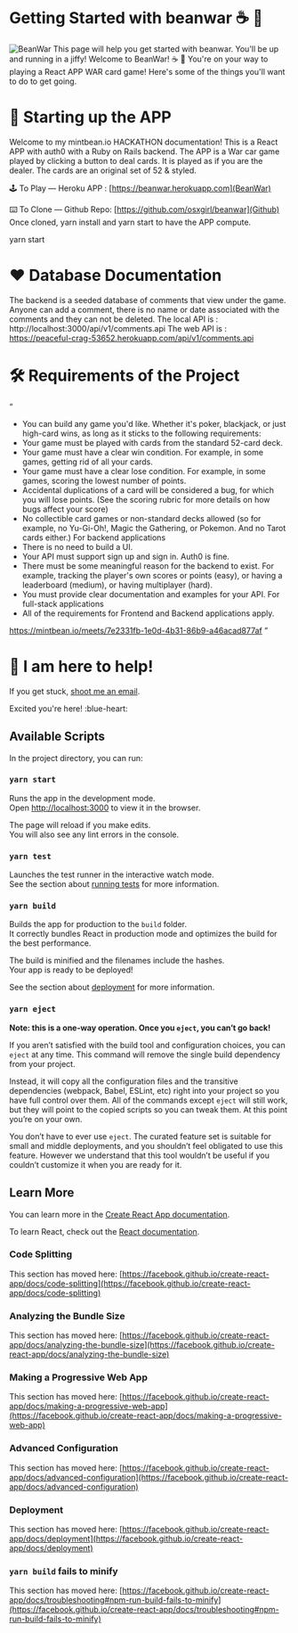 # Getting Started with beanwar ☕️ 🔫
![BeanWar](https://ibb.co/DYbQmrX)
This page will help you get started with beanwar. You'll be up and running in a jiffy!
Welcome to BeanWar!  ☕️ 🔫
You're on your way to playing a React APP WAR card game! Here's some of the things you'll want to do to get going.


# 💎 Starting up the APP
Welcome to my mintbean.io HACKATHON documentation!
This is a React APP with auth0 with a Ruby on Rails backend. The APP is a War car game played by clicking a button to deal cards. It is played as if you are the dealer. The cards are an original set of 52 & styled.

🕹 To Play — Heroku APP : [https://beanwar.herokuapp.com](BeanWar)

⌨️ To Clone — Github Repo: [https://github.com/osxgirl/beanwar](Github)
Once cloned, yarn install and yarn start to have the APP compute. 

yarn start


# ♥️ Database Documentation

The backend is a seeded database of comments that view under the game. Anyone can add a comment, there is no name or date associated with the comments and they can not be deleted. 
The local API is : http://localhost:3000/api/v1/comments.api
The web API is : https://peaceful-crag-53652.herokuapp.com/api/v1/comments.api

# 🛠 Requirements of the Project
“
* You can build any game you'd like. Whether it's poker, blackjack, or just high-card wins, as long as it sticks to the following requirements:
* Your game must be played with cards from the standard 52-card deck.
* Your game must have a clear win condition. For example, in some games, getting rid of all your cards.
* Your game must have a clear lose condition. For example, in some games, scoring the lowest number of points.
* Accidental duplications of a card will be considered a bug, for which you will lose points. (See the scoring rubric for more details on how bugs affect your score)
* No collectible card games or non-standard decks allowed (so for example, no Yu-Gi-Oh!, Magic the Gathering, or Pokemon. And no Tarot cards either.)
For backend applications
* There is no need to build a UI.
* Your API must support sign up and sign in. Auth0 is fine.
* There must be some meaningful reason for the backend to exist. For example, tracking the player's own scores or points (easy), or having a leaderboard (medium), or having multiplayer (hard).
* You must provide clear documentation and examples for your API.
For full-stack applications
* All of the requirements for Frontend and Backend applications apply.

https://mintbean.io/meets/7e2331fb-1e0d-4b31-86b9-a46acad877af 
                                                                                                                ”

# 💬 I am here to help!

If you get stuck, [shoot me an email](mailto:osxgirl@mac.com).

Excited you're here! :blue-heart:


## Available Scripts

In the project directory, you can run:

### `yarn start`

Runs the app in the development mode.\
Open [http://localhost:3000](http://localhost:3000) to view it in the browser.

The page will reload if you make edits.\
You will also see any lint errors in the console.

### `yarn test`

Launches the test runner in the interactive watch mode.\
See the section about [running tests](https://facebook.github.io/create-react-app/docs/running-tests) for more information.

### `yarn build`

Builds the app for production to the `build` folder.\
It correctly bundles React in production mode and optimizes the build for the best performance.

The build is minified and the filenames include the hashes.\
Your app is ready to be deployed!

See the section about [deployment](https://facebook.github.io/create-react-app/docs/deployment) for more information.

### `yarn eject`

**Note: this is a one-way operation. Once you `eject`, you can’t go back!**

If you aren’t satisfied with the build tool and configuration choices, you can `eject` at any time. This command will remove the single build dependency from your project.

Instead, it will copy all the configuration files and the transitive dependencies (webpack, Babel, ESLint, etc) right into your project so you have full control over them. All of the commands except `eject` will still work, but they will point to the copied scripts so you can tweak them. At this point you’re on your own.

You don’t have to ever use `eject`. The curated feature set is suitable for small and middle deployments, and you shouldn’t feel obligated to use this feature. However we understand that this tool wouldn’t be useful if you couldn’t customize it when you are ready for it.

## Learn More

You can learn more in the [Create React App documentation](https://facebook.github.io/create-react-app/docs/getting-started).

To learn React, check out the [React documentation](https://reactjs.org/).

### Code Splitting

This section has moved here: [https://facebook.github.io/create-react-app/docs/code-splitting](https://facebook.github.io/create-react-app/docs/code-splitting)

### Analyzing the Bundle Size

This section has moved here: [https://facebook.github.io/create-react-app/docs/analyzing-the-bundle-size](https://facebook.github.io/create-react-app/docs/analyzing-the-bundle-size)

### Making a Progressive Web App

This section has moved here: [https://facebook.github.io/create-react-app/docs/making-a-progressive-web-app](https://facebook.github.io/create-react-app/docs/making-a-progressive-web-app)

### Advanced Configuration

This section has moved here: [https://facebook.github.io/create-react-app/docs/advanced-configuration](https://facebook.github.io/create-react-app/docs/advanced-configuration)

### Deployment

This section has moved here: [https://facebook.github.io/create-react-app/docs/deployment](https://facebook.github.io/create-react-app/docs/deployment)

### `yarn build` fails to minify

This section has moved here: [https://facebook.github.io/create-react-app/docs/troubleshooting#npm-run-build-fails-to-minify](https://facebook.github.io/create-react-app/docs/troubleshooting#npm-run-build-fails-to-minify)

